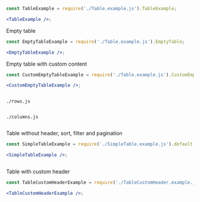 ```jsx noeditor
const TableExample = require('./Table.example.js').TableExample;

<TableExample />;
```

Empty table

```jsx noeditor
const EmptyTableExample = require('./Table.example.js').EmptyTable;

<EmptyTableExample />;
```

Empty table with custom content

```jsx noeditor
const CustomEmptyTableExample = require('./Table.example.js').CustomEmptyTable;

<CustomEmptyTableExample />;
```

```js { "file": "../Table.example.js" }
```

`./rows.js`

```js { "file": "../rows.js" }
```

`./columns.js`

```js { "file": "../columns.js" }
```

Table without header, sort, filter and pagination

```jsx noeditor
const SimpleTableExample = require('./SimpleTable.example.js').default;

<SimpleTableExample />;
```

```js { "file": "../SimpleTable.example.js" }
```

Table with custom header

```jsx noeditor
const TableCustomHeaderExample = require('./TableCustomHeader.example.js').default;

<TableCustomHeaderExample />;
```

```js { "file": "../TableCustomHeader.example.js" }
```
